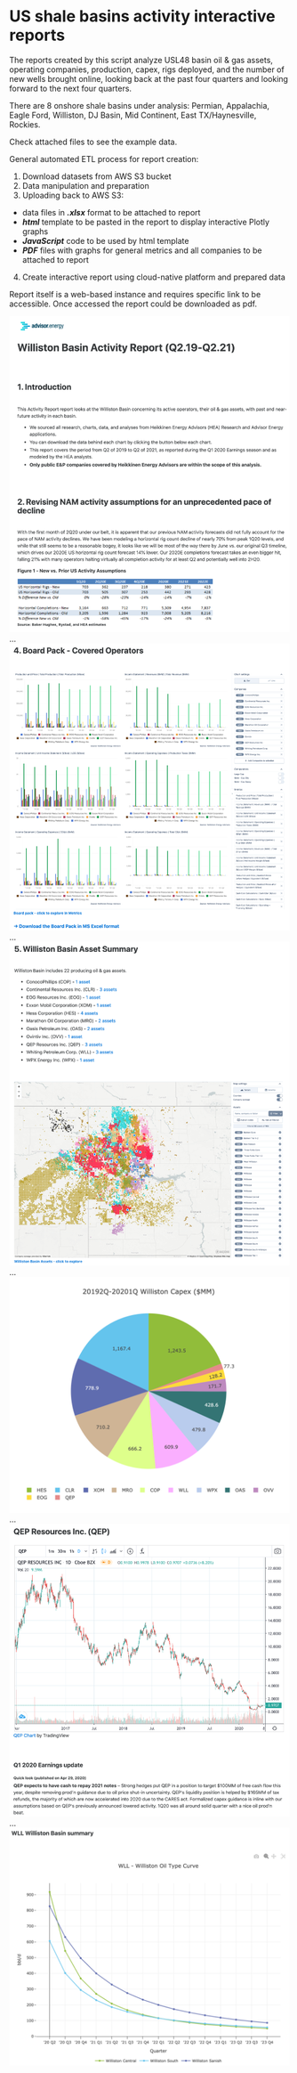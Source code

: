 # US shale basins activity interactive reports

The reports created by this script analyze USL48 basin oil &amp; gas assets, operating companies, production, capex, rigs deployed, and the number of new wells brought online, looking back at the past four quarters and looking forward to the next four quarters. 

There are 8 onshore shale basins under analysis: Permian, Appalachia, Eagle Ford, Williston, DJ Basin, Mid Continent, East TX/Haynesville, Rockies.

Check attached files to see the example data.

General automated ETL process for report creation:
1. Download datasets from AWS S3 bucket
2. Data manipulation and preparation
3. Uploading back to AWS S3:
  - data files in **_.xlsx_** format to be attached to report
  - **_html_** template to be pasted in the report to display interactive Plotly graphs
  - **_JavaScript_** code to be used by html template
  - **_PDF_** files with graphs for general metrics and all companies to be attached to report
4. Create interactive report using cloud-native platform and prepared data

Report itself is a web-based instance and requires specific link to be accessible. Once accessed the report could be downloaded as pdf.

![first](https://github.com/DZorikhin/basin-analytics-reports/blob/master/report_1_sample_page.png "First")
...
![second](https://github.com/DZorikhin/basin-analytics-reports/blob/master/report_2_sample_page.png "Second")
...
![third](https://github.com/DZorikhin/basin-analytics-reports/blob/master/report_3_sample_page.png "Third")
...
![fourth](https://github.com/DZorikhin/basin-analytics-reports/blob/master/report_4_sample_page.png "fourth")
...
![fifth](https://github.com/DZorikhin/basin-analytics-reports/blob/master/report_5_sample_page.png "fifth")
...
![sixth](https://github.com/DZorikhin/basin-analytics-reports/blob/master/report_6_sample_page.png "sixth")
